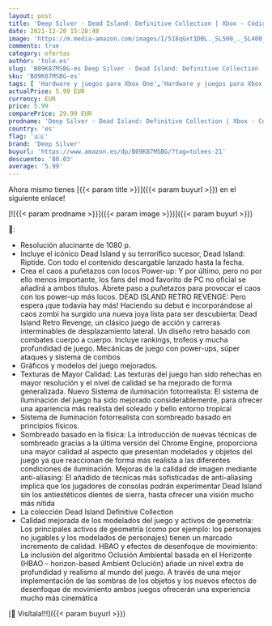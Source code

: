 ```yaml
---
layout: post
title: 'Deep Silver - Dead Island: Definitive Collection | Xbox - Código de descarga'
date: 2021-12-20 15:28:48
image: 'https://m.media-amazon.com/images/I/518qGxt1DBL._SL500_._SL400_.jpg'
comments: true
category: ofertas
author: 'tole.es'
slug: 'B09K87MSBG-es Deep Silver - Dead Island: Definitive Collection | Xbox -...'
sku: 'B09K87MSBG-es'
tags: [ 'Hardware y juegos para Xbox One','Hardware y juegos para Xbox Series X y S','Juegos para Xbox','Juegos para Xbox One','Juegos para Xbox Series X y S','Sistemas heredados','Sistemas heredados de Xbox','Videojuegos','Xbox: Juegos, consolas y accesorios','deep silver','xbox', ]
actualPrice: 5.99 EUR
currency: EUR
price: 5.99
comparePrice: 29.99 EUR
prodname: 'Deep Silver - Dead Island: Definitive Collection | Xbox - Código de descarga'
country: 'es'
flag: '🇪🇸'
brand: 'Deep Silver'
buyurl: 'https://www.amazon.es/dp/B09K87MSBG/?tag=tolees-21'
descuento: '80.03'
average: '5.99'
---
```


Ahora mismo tienes [{{< param title >}}]({{< param buyurl >}}) en el siguiente enlace!

[![{{< param prodname >}}]({{< param image >}})]({{< param buyurl >}})

🔎:

- Resolución alucinante de 1080 p.
- Incluye el icónico Dead Island y su terrorífico sucesor, Dead Island: Riptide. Con todo el contenido descargable lanzado hasta la fecha.
- Crea el caos a puñetazos con locos Power-up: Y por último, pero no por ello menos importante, los fans del mod favorito de PC no oficial se añadirá a ambos títulos. Ábrete paso a puñetazos para provocar el caos con los power-up más locos. DEAD ISLAND RETRO REVENGE: Pero espera ¡que todavía hay más! Haciendo su debut e incorporándose al caos zombi ha surgido una nueva joya lista para ser descubierta: Dead Island Retro Revenge, un clásico juego de acción y carreras interminables de desplazamiento lateral. Un diseño retro basado con combates cuerpo a cuerpo. Incluye rankings, trofeos y mucha profundidad de juego. Mecánicas de juego con power-ups, súper ataques y sistema de combos
- Gráficos y modelos del juego mejorados.
- Texturas de Mayor Calidad: Las texturas del juego han sido rehechas en mayor resolución y el nivel de calidad se ha mejorado de forma generalizada. Nuevo Sistema de iluminación fotorrealista: El sistema de iluminación del juego ha sido mejorado considerablemente, para ofrecer una apariencia más realista del soleado y bello entorno tropical
- Sistema de iluminación fotorrealista con sombreado basado en principios físicos.
- Sombreado basado en la física: La introducción de nuevas técnicas de sombreado gracias a la última versión del Chrome Engine, proporciona una mayor calidad al aspecto que presentan modelados y objetos del juego ya que reaccionan de forma más realista a las diferentes condiciones de iluminación. Mejoras de la calidad de imagen mediante anti-aliasing: El añadido de técnicas más sofisticadas de anti-aliasing implica que los jugadores de consolas podrán experimentar Dead Island sin los antiestéticos dientes de sierra, hasta ofrecer una visión mucho más nítida
- La colección Dead Island Definitive Collection
- Calidad mejorada de los modelados del juego y activos de geometría: Los principales activos de geometría (como por ejemplo: los personajes no jugables y los modelados de personajes) tienen un marcado incremento de calidad. HBAO y efectos de desenfoque de movimiento: La inclusión del algoritmo Oclusión Ambiental basada en el Horizonte (HBAO – horizon-based Ambient Oclución) añade un nivel extra de profundidad y realismo al mundo del juego. A través de una mejor implementación de las sombras de los objetos y los nuevos efectos de desenfoque de movimiento ambos juegos ofrecerán una experiencia mucho más cinemática

[🛒 Visítala!!!]({{< param buyurl >}})
